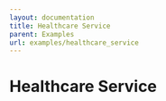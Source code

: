 ```yaml
---
layout: documentation
title: Healthcare Service
parent: Examples
url: examples/healthcare_service
---
```


# Healthcare Service